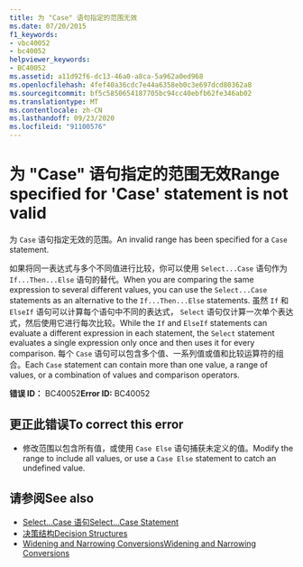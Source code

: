 ```yaml
---
title: 为 "Case" 语句指定的范围无效
ms.date: 07/20/2015
f1_keywords:
- vbc40052
- bc40052
helpviewer_keywords:
- BC40052
ms.assetid: a11d92f6-dc13-46a0-a8ca-5a962a0ed968
ms.openlocfilehash: 4fef40a36cdc7e44a6358eb0c3e697dcd80362a8
ms.sourcegitcommit: bf5c5850654187705bc94cc40ebfb62fe346ab02
ms.translationtype: MT
ms.contentlocale: zh-CN
ms.lasthandoff: 09/23/2020
ms.locfileid: "91100576"
---
```

# <a name="range-specified-for-case-statement-is-not-valid"></a><span data-ttu-id="65371-102">为 "Case" 语句指定的范围无效</span><span class="sxs-lookup"><span data-stu-id="65371-102">Range specified for 'Case' statement is not valid</span></span>

<span data-ttu-id="65371-103">为 `Case` 语句指定无效的范围。</span><span class="sxs-lookup"><span data-stu-id="65371-103">An invalid range has been specified for a `Case` statement.</span></span>  
  
 <span data-ttu-id="65371-104">如果将同一表达式与多个不同值进行比较，你可以使用 `Select...Case` 语句作为 `If...Then...Else` 语句的替代。</span><span class="sxs-lookup"><span data-stu-id="65371-104">When you are comparing the same expression to several different values, you can use the `Select...Case` statements as an alternative to the `If...Then...Else` statements.</span></span> <span data-ttu-id="65371-105">虽然 `If` 和 `ElseIf` 语句可以计算每个语句中不同的表达式， `Select` 语句仅计算一次单个表达式，然后使用它进行每次比较。</span><span class="sxs-lookup"><span data-stu-id="65371-105">While the `If` and `ElseIf` statements can evaluate a different expression in each statement, the `Select` statement evaluates a single expression only once and then uses it for every comparison.</span></span> <span data-ttu-id="65371-106">每个 `Case` 语句可以包含多个值、一系列值或值和比较运算符的组合。</span><span class="sxs-lookup"><span data-stu-id="65371-106">Each `Case` statement can contain more than one value, a range of values, or a combination of values and comparison operators.</span></span>  
  
 <span data-ttu-id="65371-107">**错误 ID：** BC40052</span><span class="sxs-lookup"><span data-stu-id="65371-107">**Error ID:** BC40052</span></span>  
  
## <a name="to-correct-this-error"></a><span data-ttu-id="65371-108">更正此错误</span><span class="sxs-lookup"><span data-stu-id="65371-108">To correct this error</span></span>  
  
- <span data-ttu-id="65371-109">修改范围以包含所有值，或使用 `Case Else` 语句捕获未定义的值。</span><span class="sxs-lookup"><span data-stu-id="65371-109">Modify the range to include all values, or use a `Case Else` statement to catch an undefined value.</span></span>  
  
## <a name="see-also"></a><span data-ttu-id="65371-110">请参阅</span><span class="sxs-lookup"><span data-stu-id="65371-110">See also</span></span>

- [<span data-ttu-id="65371-111">Select...Case 语句</span><span class="sxs-lookup"><span data-stu-id="65371-111">Select...Case Statement</span></span>](../language-reference/statements/select-case-statement.md)
- [<span data-ttu-id="65371-112">决策结构</span><span class="sxs-lookup"><span data-stu-id="65371-112">Decision Structures</span></span>](../programming-guide/language-features/control-flow/decision-structures.md)
- [<span data-ttu-id="65371-113">Widening and Narrowing Conversions</span><span class="sxs-lookup"><span data-stu-id="65371-113">Widening and Narrowing Conversions</span></span>](../programming-guide/language-features/data-types/widening-and-narrowing-conversions.md)
